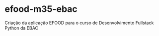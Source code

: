 # efood-m35-ebac
Criação da aplicação EFOOD para o curso de Desenvolvimento Fullstack Python da EBAC
